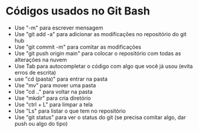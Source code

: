 # Códigos usados no Git Bash

- Use "-m" para escrever mensagem
- Use "git add -a" para adicionar as modificações no repositório do git hub
- Use "git commit -m" para comitar as modificações
- Use "git push origin main" para colocar o repositório com todas as alterações na nuvem
- Use Tab para autocompletar o código com algo que você já usou (evita erros de escrita)
- use "cd (pasta)" para entrar na pasta
- Use "mv" para mover uma pasta
- Use "cd .." para voltar na pasta
- Use "mkdir" para cria diretório
- Use "ctrl + L" para limpar a tela
- Use "Ls" para listar o que tem no repositório
- Use "git status" para ver o status do git (se precisa comitar algo, dar push ou algo do tipo)